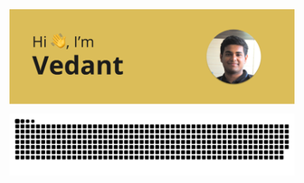 <div align="center">
<img src="https://github.com/vedantkingh/vedantkingh/blob/main/Assets/header.png">

![GitHub Snake](https://raw.githubusercontent.com/vedantkingh/vedantkingh/output/github-contribution-grid-snake-dark.svg)
</div>

<!--
**vedantkingh/vedantkingh** is a ✨ _special_ ✨ repository because its `README.md` (this file) appears on your GitHub profile.

Here are some ideas to get you started:

- 🔭 I’m currently working on ...
- 🌱 I’m currently learning ...
- 👯 I’m looking to collaborate on ...
- 🤔 I’m looking for help with ...
- 💬 Ask me about ...
- 📫 How to reach me: ...
- 😄 Pronouns: ...
- ⚡ Fun fact: ...
-->
